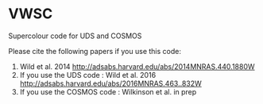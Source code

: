 # VWSC
Supercolour code for UDS and COSMOS

Please cite the following papers if you use this code:
1) Wild et al. 2014 http://adsabs.harvard.edu/abs/2014MNRAS.440.1880W
2) If you use the UDS code : Wild et al. 2016 http://adsabs.harvard.edu/abs/2016MNRAS.463..832W
3) If you use the COSMOS code : Wilkinson et al. in prep

